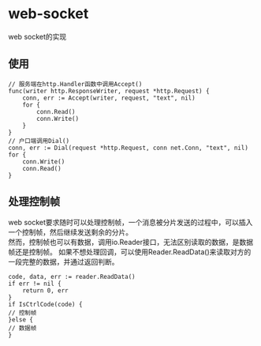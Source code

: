 # web-socket
web socket的实现  
## 使用  
```
// 服务端在http.Handler函数中调用Accept()
func(writer http.ResponseWriter, request *http.Request) {
    conn, err := Accept(writer, request, "text", nil)
    for {
        conn.Read()
        conn.Write()
    }
}
// 户口端调用Dial() 
conn, err := Dial(request *http.Request, conn net.Conn, "text", nil)
for {
    conn.Write()
    conn.Read()
}
```
## 处理控制帧
web socket要求随时可以处理控制帧，一个消息被分片发送的过程中，可以插入一个控制帧，然后继续发送剩余的分片。  
然而，控制帧也可以有数据，调用io.Reader接口，无法区别读取的数据，是数据帧还是控制帧。 
如果不想处理回调，可以使用Reader.ReadData()来读取对方的一段完整的数据，并通过返回判断。 
```
code, data, err := reader.ReadData()
if err != nil {
    return 0, err
}
if IsCtrlCode(code) {
// 控制帧
}else {
// 数据帧
}
``` 
